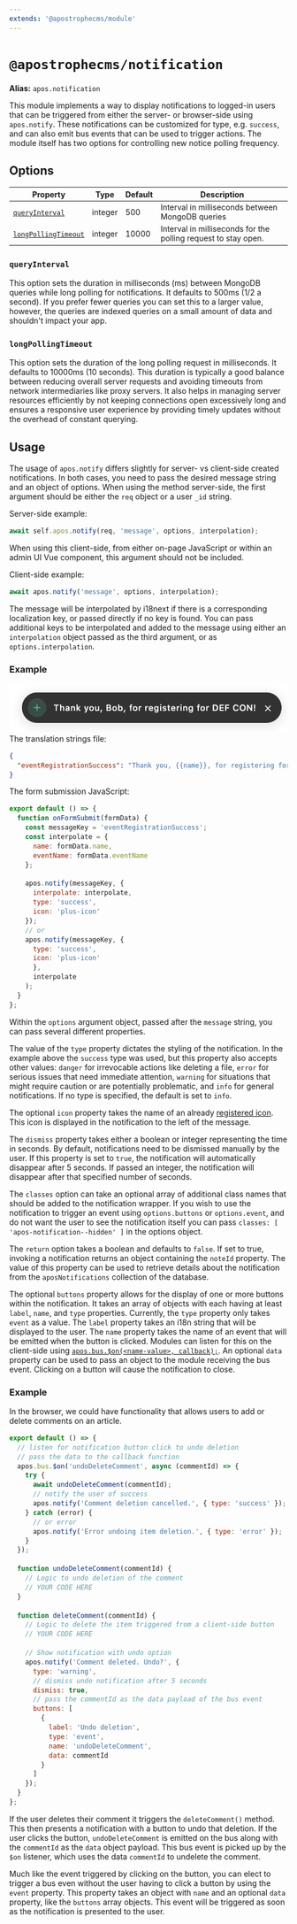 ```yaml
---
extends: '@apostrophecms/module'
---
```


# `@apostrophecms/notification`

**Alias:** `apos.notification`

<AposRefExtends :module="$frontmatter.extends" />

This module implements a way to display notifications to logged-in users that can be triggered from either the server- or browser-side using `apos.notify`. These notifications can be customized for type, e.g. `success`, and can also emit bus events that can be used to trigger actions. The module itself has two options for controlling new notice polling frequency.

## Options

|  Property | Type | Default | Description |
|---|---|---|---|
| [`queryInterval`](#queryinterval) | integer | 500 | Interval in milliseconds between MongoDB queries |
| [`longPollingTimeout`](#longpollingtimeout) | integer | 10000 | Interval in milliseconds for the polling request to stay open. |

### `queryInterval`
This option sets the duration in milliseconds (ms) between MongoDB queries while long polling for notifications. It defaults to 500ms (1/2 a second). If you prefer fewer queries you can set this to a larger value, however, the queries are indexed queries on a small amount of data and shouldn't impact your app.

### `longPollingTimeout`
This option sets the duration of the long polling request in milliseconds. It defaults to 10000ms (10 seconds). This duration is typically a good balance between reducing overall server requests and avoiding timeouts from network intermediaries like proxy servers. It also helps in managing server resources efficiently by not keeping connections open excessively long and ensures a responsive user experience by providing timely updates without the overhead of constant querying.

## Usage
The usage of `apos.notify` differs slightly for server- vs client-side created notifications. In both cases, you need to pass the desired message string and an object of options. When using the method server-side, the first argument should be either the `req` object or a user `_id` string.

Server-side example:
```javascript
await self.apos.notify(req, 'message', options, interpolation);
```
When using this client-side, from either on-page JavaScript or within an admin UI Vue component, this argument should not be included.

Client-side example:
```javascript
await apos.notify('message', options, interpolation);
```
The message will be interpolated by i18next if there is a corresponding localization key, or passed directly if no key is found. You can pass additional keys to be interpolated and added to the message using either an `interpolation` object passed as the third argument, or as `options.interpolation`.

### Example
![A screenshot of the resulting notification from the code example](../../images/notification-success-message.png)
The translation strings file:
<AposCodeBlock>

```json
{
  "eventRegistrationSuccess": "Thank you, {{name}}, for registering for {{eventName}}!"
}
```
  <template v-slot:caption>
    modules/event/i18n/en.json
  </template>

</AposCodeBlock>

The form submission JavaScript:

<AposCodeBlock>

```javascript
export default () => {
  function onFormSubmit(formData) {
    const messageKey = 'eventRegistrationSuccess';
    const interpolate = {
      name: formData.name,
      eventName: formData.eventName
    };

    apos.notify(messageKey, {
      interpolate: interpolate,
      type: 'success',
      icon: 'plus-icon'
    });
    // or
    apos.notify(messageKey, {
      type: 'success',
      icon: 'plus-icon'
      },
      interpolate
    );
  }
};

```
  <template v-slot:caption>
    modules/event/ui/src/index.js
  </template>

</AposCodeBlock>

Within the `options` argument object, passed after the `message` string, you can pass several different properties.

The value of the `type` property dictates the styling of the notification. In the example above the `success` type was used, but this property also accepts other values: `danger` for irrevocable actions like deleting a file, `error` for serious issues that need immediate attention, `warning` for situations that might require caution or are potentially problematic, and `info` for general notifications. If no type is specified, the default is set to `info`.

The optional `icon` property takes the name of an already [registered icon](https://v3.docs.apostrophecms.org/reference/module-api/module-overview.html#icons). This icon is displayed in the notification to the left of the message.

The `dismiss` property takes either a boolean or integer representing the time in seconds. By default, notifications need to be dismissed manually by the user. If this property is set to `true`, the notification will automatically disappear after 5 seconds. If passed an integer, the notification will disappear after that specified number of seconds.

The `classes` option can take an optional array of additional class names that should be added to the notification wrapper. If you wish to use the notification to trigger an event using `options.buttons` or `options.event`, and do not want the user to see the notification itself you can pass `classes: [ 'apos-notification--hidden' ]` in the options object.

The `return` option takes a boolean and defaults to `false`. If set to true, invoking a notification returns an object containing the `noteId` property. The value of this property can be used to retrieve details about the notification from the `aposNotifications` collection of the database.

The optional `buttons` property allows for the display of one or more buttons within the notification. It takes an array of objects with each having at least `label`, `name`, and `type` properties. Currently, the `type` property only takes `event` as a value. The `label` property takes an i18n string that will be displayed to the user. The `name` property takes the name of an event that will be emitted when the button is clicked. Modules can listen for this on the client-side using [`apos.bus.$on(<name-value>, callback);`](https://v3.docs.apostrophecms.org/tutorials/admin-ui.html#adding-button-functionality). An optional `data` property can be used to pass an object to the module receiving the bus event. Clicking on a button will cause the notification to close.

### Example

In the browser, we could have functionality that allows users to add or delete comments on an article.

<AposCodeBlock>

```javascript
export default () => {
  // listen for notification button click to undo deletion
  // pass the data to the callback function
  apos.bus.$on('undoDeleteComment', async (commentId) => {
    try {
      await undoDeleteComment(commentId);
      // notify the user of success
      apos.notify('Comment deletion cancelled.', { type: 'success' });
    } catch (error) {
      // or error
      apos.notify('Error undoing item deletion.', { type: 'error' });
    }
  });

  function undoDeleteComment(commentId) {
    // Logic to undo deletion of the comment
    // YOUR CODE HERE
  }

  function deleteComment(commentId) {
    // Logic to delete the item triggered from a client-side button
    // YOUR CODE HERE

    // Show notification with undo option
    apos.notify('Comment deleted. Undo?', {
      type: 'warning',
      // dismiss undo notification after 5 seconds
      dismiss: true,
      // pass the commentId as the data payload of the bus event
      buttons: [
        {
          label: 'Undo deletion',
          type: 'event',
          name: 'undoDeleteComment',
          data: commentId
        }
      ]
    });
  }
};

```
  <template v-slot:caption>
    modules/article/ui/src/index.js
  </template>

</AposCodeBlock>

If the user deletes their comment it triggers the `deleteComment()` method. This then presents a notification with a button to undo that deletion. If the user clicks the button, `undoDeleteComment` is emitted on the bus along with the `commentId` as the `data` object payload. This bus event is picked up by the `$on` listener, which uses the data `commentId` to undelete the comment.

Much like the event triggered by clicking on the button, you can elect to trigger a bus even without the user having to click a button by using the `event` property. This property takes an object with `name` and an optional `data` property, like the `buttons` array objects. This event will be triggered as soon as the notification is presented to the user.
